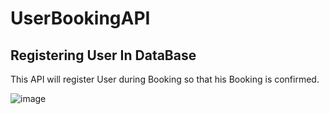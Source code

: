 # UserBookingAPI
## Registering User In DataBase

This API will register User during Booking so that his Booking is confirmed.

![image](https://user-images.githubusercontent.com/71188028/200157160-e9974d22-eca7-4122-a59a-ca37c03b11dd.png)
